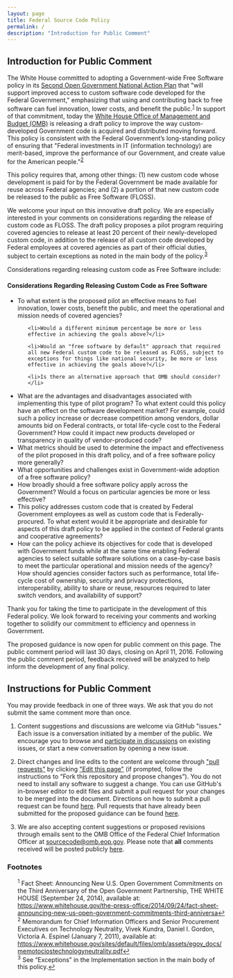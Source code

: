 ```yaml
---
layout: page
title: Federal Source Code Policy
permalink: /
description: "Introduction for Public Comment"
---
```


## Introduction for Public Comment

The White House committed to adopting a Government-wide Free Software policy in its [Second Open Government National Action Plan](https://www.whitehouse.gov/sites/default/files/microsites/ostp/new_nap_commitments_report_092314.pdf) that "will support improved access to custom software code developed for the Federal Government," emphasizing that using and contributing back to free software can fuel innovation, lower costs, and benefit the public.<sup id="fnr1"><a href="#fn1">1</a></sup>  In support of that commitment, today the [White House Office of Management and Budget (OMB)](https://www.whitehouse.gov/omb/) is releasing a draft policy to improve the way custom-developed Government code is acquired and distributed moving forward. This policy is consistent with the Federal Government’s long-standing policy of ensuring that "Federal investments in IT (information technology) are merit-based, improve the performance of our Government, and create value for the American people."<sup id="fnr2"><a href="#fn2">2</a></sup>

This policy requires that, among other things: (1) new custom code whose development is paid for by the Federal Government be made available for reuse across Federal agencies; and (2) a portion of that new custom code be released to the public as Free Software (FLOSS).

We welcome your input on this innovative draft policy. We are especially interested in your comments on considerations regarding the release of custom code as FLOSS. The draft policy proposes a pilot program requiring covered agencies to release at least 20 percent of their newly-developed custom code, in addition to the release of all custom code developed by Federal employees at covered agencies as part of their official duties, subject to certain exceptions as noted in the main body of the policy.<sup id="fnr3"><a href="#fn3">3</a></sup>

Considerations regarding releasing custom code as Free Software include:

<div class="custom_code">

<h4><span>Considerations Regarding Releasing Custom Code as Free Software</span></h4>

<ul>
  <li>To what extent is the proposed pilot an effective means to fuel innovation, lower costs, benefit the public, and meet the operational and mission needs of covered agencies?</li>

  <ul>

    <li>Would a different minimum percentage be more or less effective in achieving the goals above?</li>

    <li>Would an "free software by default" approach that required all new Federal custom code to be released as FLOSS, subject to exceptions for things like national security, be more or less effective in achieving the goals above?</li>

    <li>Is there an alternative approach that OMB should consider?</li>
  </ul>

  <li>What are the advantages and disadvantages associated with implementing this type of pilot program? To what extent could this policy have an effect on the software development market? For example, could such a policy increase or decrease competition among vendors, dollar amounts bid on Federal contracts, or total life-cycle cost to the Federal Government? How could it impact new products developed or transparency in quality of vendor-produced code?</li>

  <li>What metrics should be used to determine the impact and effectiveness of the pilot proposed in this draft policy, and of a free software policy more generally?</li>

  <li>What opportunities and challenges exist in Government-wide adoption of a free software policy?</li>

  <li>How broadly should a free software policy apply across the Government? Would a focus on particular agencies be more or less effective?</li>

  <li>This policy addresses custom code that is created by Federal Government employees as well as custom code that is Federally-procured. To what extent would it be appropriate and desirable for aspects of this draft policy to be applied in the context of Federal grants and cooperative agreements?</li>

  <li>How can the policy achieve its objectives for code that is developed with Government funds while at the same time enabling Federal agencies to select suitable software solutions on a case-by-case basis to meet the particular operational and mission needs of the agency? How should agencies consider factors such as performance, total life-cycle cost of ownership, security and privacy protections, interoperability, ability to share or reuse, resources required to later switch vendors, and availability of support?</li>

</ul>

</div>

Thank you for taking the time to participate in the development of this Federal policy. We look forward to receiving your comments and working together to solidify our commitment to efficiency and openness in Government.

The proposed guidance is now open for public comment on this page. The public comment period will last 30 days, closing on April 11, 2016. Following the public comment period, feedback received will be analyzed to help inform the development of any final policy.

## Instructions for Public Comment

You may provide feedback in one of three ways. We ask that you do not submit the same comment more than once.

1. Content suggestions and discussions are welcome via GitHub "issues." Each issue is a conversation initiated by a member of the public. We encourage you to browse and [participate in discussions](https://github.com/whitehouse/source-code-policy/issues) on existing issues, or start a new conversation by opening a new issue.

2. Direct changes and line edits to the content are welcome through ["pull requests"](https://help.github.com/articles/creating-a-pull-request) by clicking ["Edit this page"](https://github.com/whitehouse/source-code-policy/edit/gh-pages/pages/index.md) (if prompted, follow the instructions to “Fork this repository and propose changes”). You do not need to install any software to suggest a change. You can use GitHub's in-browser editor to edit files and submit a pull request for your changes to be merged into the document. Directions on how to submit a pull request can be found [here](https://help.github.com/articles/creating-a-pull-request). Pull requests that have already been submitted for the proposed guidance can be found [here](https://github.com/whitehouse/source-code-policy/pulls).

3. We are also accepting content suggestions or proposed revisions through emails sent to the OMB Office of the Federal Chief Information Officer at [sourcecode@omb.eop.gov](mailto:sourcecode@omb.eop.gov). Please note that **all** comments received will be posted publicly [here](https://github.com/whitehouse/source-code-policy/issues/).

### Footnotes

<ul style="list-style-type:none">

<li id="fn1"><sup>1</sup> Fact Sheet: Announcing New U.S. Open Government Commitments on the Third Anniversary of the Open Government Partnership, THE WHITE HOUSE (September 24, 2014), available at: <a href="https://www.whitehouse.gov/the-press-office/2014/09/24/fact-sheet-announcing-new-us-open-government-commitments-third-anniversa">https://www.whitehouse.gov/the-press-office/2014/09/24/fact-sheet-announcing-new-us-open-government-commitments-third-anniversa</a><a href="#fnr1">&#8617;</a></li>
<li id="fn2"><sup>2</sup> Memorandum for Chief Information Officers and Senior Procurement Executives on Technology Neutrality, Vivek Kundra, Daniel I. Gordon, Victoria A. Espinel (January 7, 2011), available at: <a href="https://www.whitehouse.gov/sites/default/files/omb/assets/egov_docs/memotociostechnologyneutrality.pdf">https://www.whitehouse.gov/sites/default/files/omb/assets/egov_docs/memotociostechnologyneutrality.pdf</a><a href="#fnr2">&#8617;</a></li>
<li id="fn3"><sup>3</sup> See “Exceptions” in the Implementation section in the main body of this policy.<a href="#fnr3">&#8617;</a></li>

</ul>
